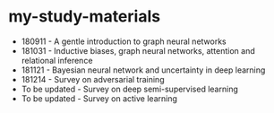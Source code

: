 # my-study-materials

* 180911 - A gentle introduction to graph neural networks
* 181031 - Inductive biases, graph neural networks, attention and relational inference
* 181121 - Bayesian neural network and uncertainty in deep learning
* 181214 - Survey on adversarial training
* To be updated - Survey on deep semi-supervised learning
* To be updated - Survey on active learning
